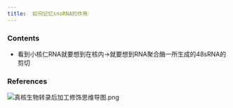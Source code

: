 ```yaml
---
title:  如何记忆snoRNA的作用
--- 
```


### Contents
- 看到小核仁RNA就要想到在核内→就要想到RNA聚合酶一所生成的48sRNA的剪切

### References
![真核生物转录后加工修饰思维导图.png](/note-images/真核生物转录后加工修饰思维导图.png)
